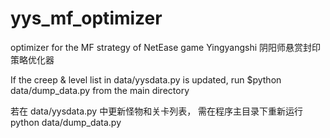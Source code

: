 # yys_mf_optimizer
optimizer for the MF strategy of NetEase game Yingyangshi
阴阳师悬赏封印策略优化器

If the creep & level list in data/yysdata.py is updated,
run $python data/dump_data.py from the main directory

若在 data/yysdata.py 中更新怪物和关卡列表，
需在程序主目录下重新运行 python data/dump_data.py
